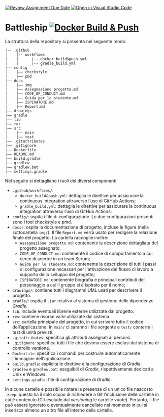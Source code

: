 [![Review Assignment Due Date](https://classroom.github.com/assets/deadline-readme-button-8d59dc4de5201274e310e4c54b9627a8934c3b88527886e3b421487c677d23eb.svg)](https://classroom.github.com/a/Fn6LoUUQ)
[![Open in Visual Studio Code](https://classroom.github.com/assets/open-in-vscode-c66648af7eb3fe8bc4f294546bfd86ef473780cde1dea487d3c4ff354943c9ae.svg)](https://classroom.github.com/online_ide?assignment_repo_id=10701108&assignment_repo_type=AssignmentRepo)
# Battleship [![Docker Build & Push](https://github.com/softeng2223-inf-uniba/progetto2223-patterson/actions/workflows/docker_build&push.yml/badge.svg)](https://github.com/softeng2223-inf-uniba/progetto2223-patterson/actions/workflows/docker_build&push.yml)

La struttura della repository si presenta nel seguente modo:

```plaintext
|-- .github
|    |-- workflows
|    |      |-- docker_build&push.yml
|    |      |-- gradle_build.yml
|–– config
|    |–– checkstyle
|    |–– pmd
|–– docs
|    |–– img
|    |–– Assegnazione progetto.md
|    |–– CODE_OF_CONDUCT.md
|    |–– Guida per lo studente.md
|    |–– ISPIRATORE.md
|    |–– Report.md
|–– drawings
|–– gradle
|–– lib
|–– res
|–– src
|    |–– main
|    |–– test
|–– .gitattributes
|–– .gitignore
|–– Dockerfile
|–– README.md
|–– build.gradle
|–– gradlew
|–– gradlew.bat
|–– settings.gradle
```

Nel seguito si dettagliano i ruoli dei diversi componenti:

- `.github/workflows/`:
  - `docker_build&push.yml`: dettaglia le direttive per assicurare la continuous integration attraverso l’uso di GitHub Actions;
  - `gradle_build.yml`: dettaglia le direttive per assicurare la continuous integration attraverso l’uso di GitHub Actions;
- `config/`: ospita i file di configurazione. Le due configurazioni presenti sono i tool checkstyle e pmd.
- `docs/`: ospita la documentazione di progetto, incluse le figure (nella sottocartella `img/`).
  Il file `Report.md` verrà usato per redigere la relazione finale del progetto.
  La cartella raccoglie inoltre:
  - `Assegnazione progetto.md`: contenente la descrizione dettagliata del progetto assegnato;
  - `CODE_OF_CONDUCT.md`: contenente il codice di comportamento a cui cerco di aderire in un team Scrum;
  - `Guida per lo studente.md`: contenente la descrizione di tutti i passi di configurazione necessari per l'attivazione del flusso di lavoro a supporto dello sviluppo del progetto;
  - `ISPIRATORE.md`: contenente biografia e principali contributi del personaggio a cui il gruppo si è ispirato per il nome;
- `drawings/`: contiene tutti i diagrammi UML usati per descrivere il progetto.
- `gradle/`: ospita il `.jar` relativo al sistema di gestione delle dipendenze *Gradle*.
- `lib`: include eventuali librerie esterne utilizzate dal progetto.
- `res`: contiene risorse varie utilizzate dal sistema
- `src`: cartella principale del progetto, in cui scrivere tutto il codice dell’applicazione. In `main/` ci saranno i file sorgente e `test/` conterrà i test di unità previsti.
- `.gitattributes`: specifica gli attributi assegnati ai percorsi.
- `.gitignore`: specifica tutti i file che devono essere esclusi dal sistema di controllo versione.
- `Dockerfile`: specifica i comandi per costruire automaticamente l'immagine dell'applicazione.
- `build.gradle`: esplicita le direttive e la configurazione di *Gradle*.
- `gradlew` e `gradlew.bat`: eseguibili di *Gradle*, rispettivamente dedicati a Unix e Windows.
- `settings.gradle`: file di configurazione di *Gradle*.

In alcune cartelle è possibile notare la presenza di un unico file nascosto `.keep`: questo ha il solo scopo di richiedere a Git l’inclusione delle cartelle in cui è contenuto (Git esclude dal *versioning* le cartelle vuote). Pertanto, il file può essere ignorato o eventualmente cancellato nel momento in cui si inserisca almeno un altro file all’interno della cartella.
